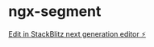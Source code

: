 # ngx-segment

[Edit in StackBlitz next generation editor ⚡️](https://stackblitz.com/~/github.com/mybugatti/ngx-segment)